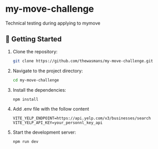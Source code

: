 # my-move-challenge
Technical testing during applying to mymove

## 🚀 Getting Started
1. Clone the repository:

   ```bash
   git clone https://github.com/thewasmans/my-move-challenge.git
   ```

2. Navigate to the project directory:

   ```bash
   cd my-move-challenge
   ```

3. Install the dependencies:

   ```bash
   npm install
   ```
4. Add .env file with the follow content

   ```
   VITE_YELP_ENDPOINT=https://api.yelp.com/v3/businesses/search
   VITE_YELP_API_KEY=your_personnl_key_api
   ```

4. Start the development server:

   ```bash
   npm run dev
   ```
